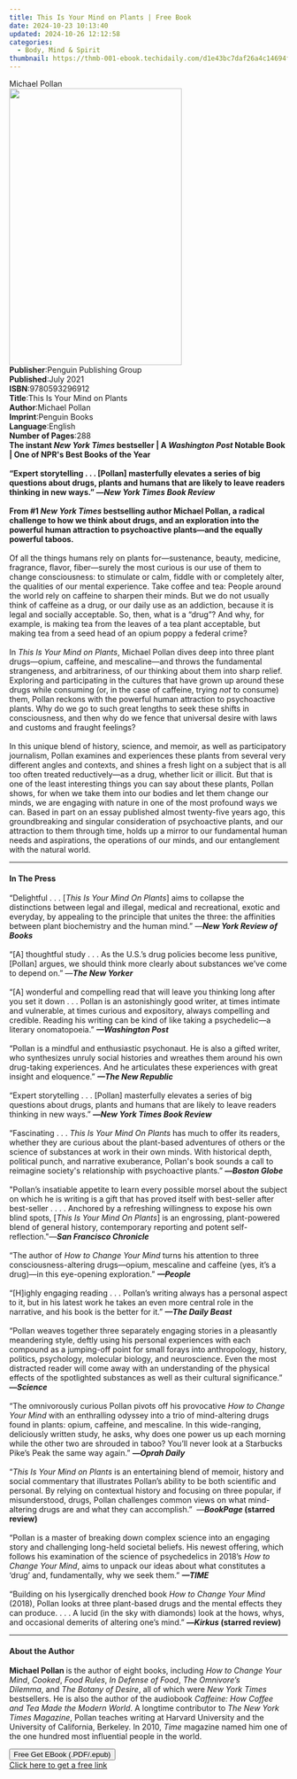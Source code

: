 ```yaml
---
title: This Is Your Mind on Plants | Free Book
date: 2024-10-23 10:13:40
updated: 2024-10-26 12:12:58
categories:
  - Body, Mind & Spirit
thumbnail: https://thmb-001-ebook.techidaily.com/d1e43bc7daf26a4c14694f5abd5080c8b565c838382714c112258d3777d53216.jpg
---
```

<main id="book-container">
  <div class="flex flex-col">
    <div class="book-brief flex-1 py-6 px-4 sm:p-6 md:py-10 md:px-8">
      <!-- brief-->
      <div class="book-brief-main">Michael Pollan</div>
    </div>
    <div
      class="book-meta-info flex-1 grid gap-4 col-start-1 col-end-3 row-start-1 sm:mb-6 sm:grid-cols-4 lg:gap-6 lg:col-start-2 lg:row-end-6 lg:row-span-6 lg:mb-0"
    >
      <div
        class="book-meta-info-left place-content-center mt-4 p-4 text-sm leading-6 col-start-2 col-span-2 dark:text-slate-400"
      >
        <img
          class="w-full h-500 object-cover rounded-lg sm:h-255 sm:col-span-2 lg:col-span-full"
          src="https://img-001-ebook.techidaily.com/c5a41943fed9abe535b810a40293be212135b021174dacd05fa4d060e9506338.jpg"
          alt=""
          width="312"
          height="500"
        />
      </div>
      <div
        class="book-meta-info-right mt-2 col-start-1 row-start-2 col-span-3 self-center"
      >
        <!-- meta data  -->
        <div class="flex flex-col px-4 md:px-8">
          <div class="flex-1">
            <strong>Publisher</strong>:<span class="px-2"
              >Penguin Publishing Group</span
            >
          </div>
          <div class="flex-1">
            <strong>Published</strong>:<span class="px-2">July 2021</span>
          </div>
          <div class="flex-1">
            <strong>ISBN</strong>:<span class="px-2">9780593296912</span>
          </div>
          <div class="flex-1">
            <strong>Title</strong>:<span class="px-2"
              >This Is Your Mind on Plants</span
            >
          </div>
          <div class="flex-1">
            <strong>Author</strong>:<span class="px-2">Michael Pollan</span>
          </div>
          <div class="flex-1">
            <strong>Imprint</strong>:<span class="px-2">Penguin Books</span>
          </div>
          <div class="flex-1">
            <strong>Language</strong>:<span class="px-2">English</span>
          </div>
          <div class="flex-1">
            <strong>Number of Pages</strong>:<span class="px-2">288</span>
          </div>
        </div>
      </div>
    </div>
    <div class="book-description flex-1 py-6 px-4 sm:p-6 md:py-10 md:px-8">
      <div class="book-description-main">
        <div accordion-content="" id="description">
          <b
            >The instant <i>New York Times </i>bestseller | A
            <i>Washington Post </i>Notable Book | One of NPR's Best Books of the
            Year<br /><br />“Expert storytelling . . . [Pollan] masterfully
            elevates a series of big questions about drugs, plants and humans
            that are likely to leave readers thinking in new ways.” —<b
              ><i>New York Times Book Review</i></b
            >
            <br /><br />From #1 <i>New York Times</i> bestselling author Michael
            Pollan, a radical challenge to how we think about drugs, and an
            exploration into the powerful human attraction to psychoactive
            plants—and the equally powerful taboos.</b
          ><br /><br />Of all the things humans rely on plants for—sustenance,
          beauty, medicine, fragrance, flavor, fiber—surely the most curious is
          our use of them to change consciousness: to stimulate or calm, fiddle
          with or completely alter, the qualities of our mental experience. Take
          coffee and tea: People around the world rely on caffeine to sharpen
          their minds. But we do not usually think of caffeine as a drug, or our
          daily use as an addiction, because it is legal and socially
          acceptable. So, then, what is a “drug”? And why, for example, is
          making tea from the leaves of a tea plant acceptable, but making tea
          from a seed head of an opium poppy a federal crime?<br /><br />
          In <i>This Is Your Mind on Plants</i>, Michael Pollan dives deep into
          three plant drugs—opium, caffeine, and mescaline—and throws the
          fundamental strangeness, and arbitrariness, of our thinking about them
          into sharp relief. Exploring and participating in the cultures that
          have grown up around these drugs while consuming (or, in the case of
          caffeine, trying <i>not</i> to consume) them, Pollan reckons with the
          powerful human attraction to psychoactive plants. Why do we go to such
          great lengths to seek these shifts in consciousness, and then why do
          we fence that universal desire with laws and customs and fraught
          feelings?<br /><br />
          In this unique blend of history, science, and memoir, as well as
          participatory journalism, Pollan examines and experiences these plants
          from several very different angles and contexts, and shines a fresh
          light on a subject that is all too often treated reductively—as a
          drug, whether licit or illicit. But that is one of the least
          interesting things you can say about these plants, Pollan shows, for
          when we take them into our bodies and let them change our minds, we
          are engaging with nature in one of the most profound ways we can.
          Based in part on an essay published almost twenty-five years ago, this
          groundbreaking and singular consideration of psychoactive plants, and
          our attraction to them through time, holds up a mirror to our
          fundamental human needs and aspirations, the operations of our minds,
          and our entanglement with the natural world.
        </div>
        <div class="accordion-fader"></div>
      </div>
    </div>
    <div class="book-excerpts flex-1 py-6 px-4 sm:p-6 md:py-10 md:px-8">
      <!-- excerpts-->
      <div class="book-excerpts-main">
        <hr />
        <h4 class="placeholder placeholder-heading">
          <span>In The Press</span>
        </h4>
        <p>
          “Delightful . . . [<i>This Is Your Mind On Plants</i>] aims to
          collapse the distinctions between legal and illegal, medical and
          recreational, exotic and everyday, by appealing to the principle that
          unites the three: the affinities between plant biochemistry and the
          human mind.” —<b><i>New York Review of Books</i></b
          ><br /><br />“[A] thoughtful study . . . As the U.S.’s drug policies
          become less punitive, [Pollan] argues, we should think more clearly
          about substances we’ve come to depend on.” —<b
            ><i>The New Yorker</i></b
          >
          <br /><br />“[A] wonderful and compelling read that will leave you
          thinking long after you set it down . . . Pollan is an astonishingly
          good writer, at times intimate and vulnerable, at times curious and
          expository, always compelling and credible. Reading his writing can be
          kind of like taking a psychedelic—a literary onomatopoeia.”
          <b><i>—Washington Post </i></b><br />
          &nbsp;<br />
          “Pollan is a mindful and enthusiastic psychonaut. He is also a gifted
          writer, who synthesizes unruly social histories and wreathes them
          around his own drug-taking experiences. And he articulates these
          experiences with great insight and eloquence.”
          <b><i>—The New Republic&nbsp; </i></b><br /><br />“Expert storytelling
          . . . [Pollan] masterfully elevates a series of big questions about
          drugs, plants and humans that are likely to leave readers thinking in
          new ways.” <b>—<i>New York Times Book Review</i></b>
          <br /><br />“Fascinating . . . <i>This Is Your Mind On Plants</i> has
          much to offer its readers, whether they are curious about the
          plant-based adventures of others or the science of substances at work
          in their own minds. With historical depth, political punch, and
          narrative exuberance, Pollan's book sounds a call to reimagine
          society's relationship with psychoactive plants.”
          <b>—<i>Boston Globe</i></b
          ><br /><br />"Pollan’s insatiable appetite to learn every possible
          morsel about the subject on which he is writing is a gift that has
          proved itself with best-seller after best-seller . . . .&nbsp;Anchored
          by a refreshing willingness to expose his own blind spots, [<i
            >This Is Your Mind On Plants</i
          >] is an engrossing, plant-powered blend of general history,
          contemporary reporting and potent self-reflection."—<b
            ><i>San Francisco Chronicle</i> </b
          ><br /><br />“The author of <i>How to Change Your Mind</i> turns his
          attention to three consciousness-altering drugs—opium, mescaline and
          caffeine (yes, it’s a drug)—in this eye-opening exploration.”
          <b><i>—People </i></b><br /><br />“[H]ighly engaging reading . . .
          Pollan’s writing always has a personal aspect to it, but in his latest
          work he takes an even more central role in the narrative, and his book
          is the better for it.” <b><i>—The Daily Beast</i></b>
          <br /><br />“Pollan weaves together three separately engaging stories
          in a pleasantly meandering style, deftly using his personal
          experiences with each compound as a jumping-off point for small forays
          into anthropology, history, politics, psychology, molecular biology,
          and neuroscience. Even the most distracted reader will come away with
          an understanding of the physical effects of the spotlighted substances
          as well as their cultural significance.” <b>—<i>Science</i></b
          ><br /><br />“The omnivorously curious Pollan pivots off his
          provocative <i>How to Change Your Mind</i> with an enthralling odyssey
          into a trio of mind-altering drugs found in plants: opium, caffeine,
          and mescaline. In this wide-ranging, deliciously written study, he
          asks, why does one power us up each morning while the other two are
          shrouded in taboo? You’ll never look at a Starbucks Pike’s Peak the
          same way again.” <b>—<i>Oprah Daily</i></b
          ><br /><br />“<i>This Is Your Mind on Plants</i> is an entertaining
          blend of memoir, history and social commentary that illustrates
          Pollan’s ability to be both scientific and personal. By relying on
          contextual history and focusing on three popular, if misunderstood,
          drugs, Pollan challenges common views on what mind-altering drugs are
          and what they can accomplish.”&nbsp;&nbsp;—<b
            ><i>BookPage</i> (starred​ review)</b
          ><br /><br />“Pollan is a master of breaking down complex science into
          an engaging story and challenging long-held societal beliefs. His
          newest offering, which follows his examination of the science of
          psychedelics in 2018’s <i>How to Change Your Mind</i>, aims to unpack
          our ideas about what constitutes a ‘drug’ and, fundamentally, why we
          seek them.” <b><i>—TIME</i></b
          ><br /><br />“Building on his lysergically drenched book
          <i>How to Change Your Mind</i> (2018), Pollan looks at three
          plant-based drugs and the mental effects they can produce. . . . A
          lucid (in the sky with diamonds) look at the hows, whys, and
          occasional demerits of altering one’s mind.”
          <b>—<i>Kirkus </i>(starred review)</b>
        </p>
      </div>
    </div>
    <div class="book-about-author flex-1 py-6 px-4 sm:p-6 md:py-10 md:px-8">
      <!-- about author-->
      <div class="book-main-author-main">
        <hr />
        <h4 class="placeholder placeholder-heading">
          <span>About the Author</span>
        </h4>
        <p>
          <b>Michael Pollan </b>is the author of eight books, including
          <i>How to Change Your Mind</i>,<i> Cooked</i>, <i>Food Rules</i>,
          <i>In Defense of Food</i>, <i>The Omnivore’s Dilemma</i>,&nbsp;and
          <i>The Botany of Desire</i>, all of which were
          <i>New York Times</i> bestsellers. He is also the author of the
          audiobook <i>Caffeine: How Coffee and Tea Made the Modern World</i>. A
          longtime contributor to <i>The</i> <i>New York Times Magazine</i>,
          Pollan teaches writing at Harvard University and the University of
          California, Berkeley. In 2010, <i>Time </i>magazine named him one of
          the one hundred most influential people in the world.
        </p>
      </div>
    </div>
    <div class="book-free-get flex-1 py-6 px-4 sm:p-6 md:py-10 md:px-8">
      <button
        id="btn-free-get"
        class="bg-blue-500 hover:bg-blue-700 text-white font-bold py-2 px-4 rounded"
      >
        Free Get EBook (.PDF/.epub)
      </button>
      <div id="countdown-display" class="px-2 text-lg mt-2"></div>
      <a
        id="free-link"
        class="hidden bg-blue-500 hover:bg-blue-700 text-white font-bold py-2 px-4 rounded"
        href="https://www.ebooks.com/en-us/book/210158725/this-is-your-mind-on-plants/michael-pollan/"
        target="_blank"
        >Click here to get a free link</a
      >
    </div>
    <script>
      let countdownTime = 0;
      let countdownInterval = null;
      document
        .getElementById('btn-free-get')
        .addEventListener('click', startCountdown);
      function startCountdown() {
        countdownTime = new Date().getTime() + 60000 * 3;
        countdownInterval = setInterval(updateCountdown, 1000);
        document.getElementById('btn-free-get').disabled = true;
        document
          .getElementById('btn-free-get')
          .classList.add('bg-gray-500', 'cursor-not-allowed');
      }
      function updateCountdown() {
        let currentTime = new Date().getTime();
        let timeLeft = countdownTime - currentTime;
        let secondsLeft = Math.floor(timeLeft / 1000);
        document.getElementById('countdown-display').innerHTML =
          `Remaining time: ${secondsLeft} seconds.`;
        if (secondsLeft <= 0) {
          clearInterval(countdownInterval);
          document.getElementById('btn-free-get').classList.add('hidden');
          document.getElementById('free-link').classList.remove('hidden');
          document.getElementById('countdown-display').innerHTML = '';
        }
      }
    </script>
  </div>
</main>

